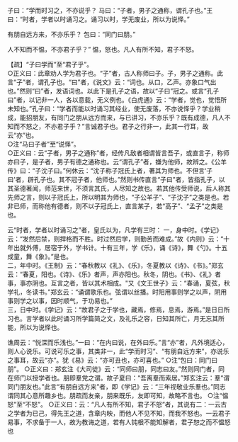 子曰：“学而时习之，不亦说乎？
马曰：“子者，男子之通称，谓孔子也。”王曰：“时者，学者以时诵习之。诵习以时，学无废业，所以为说怿。”

有朋自远方来，不亦乐乎？
包曰：“同门曰朋。”

人不知而不愠，不亦君子乎？”
愠，怒也。凡人有所不知，君子不怒。
		
【疏】“子曰学而”至“君子乎”。  
○正义曰：此章劝人学为君子也。“子”者，古人称师曰子。子，男子之通称。此言“子”者，谓孔子也。“曰”者，《说文》云：“词也。从口，乙声。亦象口气出也。”然则“曰”者，发语词也。以此下是孔子之语，故以“子曰”冠之。或言“孔子曰”者，以记非一人，各以意载，无义例也。《白虎通》云：“学者，觉也，觉悟所未知也。”孔子曰：“学者而能以时诵习其经业，使无废落，不亦说怿乎？学业稍成，能招朋友，有同门之朋从远方而来，与已讲习，不亦乐乎？既有成德，凡人不知而不怒之，不亦君子乎？”言诚君子也。君子之行非一，此其一行耳，故云“亦”也。  
○注“马曰子者”至“说怿”。  
○正义曰：云“子者，男子之通称”者，经传凡敌者相谓皆言吾子，或直言子，称师亦曰子，是子者，男子有德之通称也。云“谓孔子”者，嫌为他师，故辨之。《公羊传》曰：“子沈子曰。”何休云：“沈子称子冠氏上者，著其为师也。不但言‘子曰’者，辟孔子也。其不冠子者，他师也。”然则书传直言“子曰”者，皆指孔子，以其圣德著闻，师范来世，不须言其氏，人尽知之故也。若其他传受师说，后人称其先师之言，则以子冠氏上，所以明其为师也，“子公羊子”、“子沈子”之类是也。若非已师，而称他有德者，则不以子冠氏上，直言某子，若“高子”、“孟子”之类是也。 

云“时者，学者以时诵习之”者，皇氏以为，凡学有三时： 
一，身中时。《学记》云：“发然后禁，则捍格而不胜。时过然后学，则勤苦而难成。”故《内则》云：“十年出就外傅，居宿于外，学书计。十有三年，学《乐》，诵《诗》，舞《勺》。十五成童，舞《象》。”是也。  
二，年中时。《王制》云：“春秋教以《礼》、《乐》，冬夏教以《诗》、《书》。”郑玄云：“春夏，阳也。《诗》、《乐》者声，声亦阳也。秋冬，阴也。《书》、《礼》者事，事亦阴也。互言之者，皆以其术相成。"又《文王世子》云：“春诵，夏弦，秋学礼，冬读书。”郑玄云：“诵谓歌乐也。弦谓以丝播。时阳用事则学之以声，阴用事则学之以事，因时顺气，于功易也。”  
三，日中时。《学记》云：“故君子之于学也，藏焉，修焉，息焉，游焉。”是日日所习也。言学者以此时诵习所学篇简之文，及礼乐之容，日知其所亡，月无忘其所能，所以为说怿也。 
        
谯周云：“悦深而乐浅也。”一曰：“在内曰说，在外曰乐。”言“亦”者，凡外境适心，则人心说乐。可说可乐之事，其类非一，此“学而时习”、“有朋自远方来”，亦说乐之事耳，故云“亦”。犹《易》云：“亦可丑也，亦可喜也。”
○注“包曰：同门曰朋”。 
○正义曰：郑玄注《大司徒》云：“同师曰朋，同志曰友。”然则同门者，同在师门以授学者也。朋即羣党之谓。故子夏曰：“吾离羣而索居。”郑玄注云：羣“谓同门朋友也。”此言“有朋自远方来”者，即《学记》云：“三年视敬业乐羣也。”同志谓同其心意所趣乡也。朋疏而友亲，朋来既乐，友即可知，故略不言也。 
○注“愠怒”至“不怒”。 
○正义曰：云：“凡人有所不知，君子不怒”者，其说有二：一云古之学者为已己，得先王之道，含章内映，而他人不见不知，而我不怒也。一云君子易事，不求备于一人，故为教诲之道，若有人钝根不能知解者，君子恕之而不愠怒也